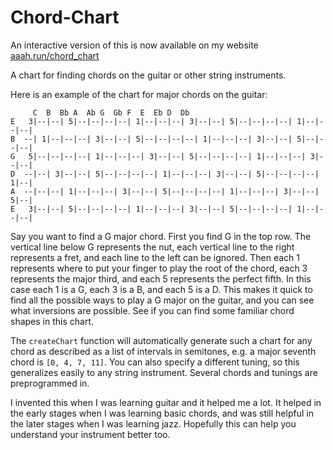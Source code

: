 # Chord-Chart

An interactive version of this is now available on my website [aaah.run/chord_chart](https://aaah.run/chord_chart)

A chart for finding chords on the guitar or other string instruments. 

Here is an example of the chart for major chords on the guitar:
```
     C  B  Bb A  Ab G  Gb F  E  Eb D  Db 
E   3|--|--| 5|--|--|--|--| 1|--|--|--| 3|--|--| 5|--|--|--|--| 1|--|--|--|
B  --| 1|--|--|--| 3|--|--| 5|--|--|--|--| 1|--|--|--| 3|--|--| 5|--|--|--|
G   5|--|--|--|--| 1|--|--|--| 3|--|--| 5|--|--|--|--| 1|--|--|--| 3|--|--|
D  --|--| 3|--|--| 5|--|--|--|--| 1|--|--|--| 3|--|--| 5|--|--|--|--| 1|--|
A  --|--|--| 1|--|--|--| 3|--|--| 5|--|--|--|--| 1|--|--|--| 3|--|--| 5|--|
E   3|--|--| 5|--|--|--|--| 1|--|--|--| 3|--|--| 5|--|--|--|--| 1|--|--|--|
```
Say you want to find a G major chord. First you find G in the top row. The vertical line below G represents the nut, each vertical line to the right represents a fret, and each line to the left can be ignored. Then each 1 represents where to put your finger to play the root of the chord, each 3 represents the major third, and each 5 represents the perfect fifth. In this case each 1 is a G, each 3 is a B, and each 5 is a D. This makes it quick to find all the possible ways to play a G major on the guitar, and you can see what inversions are possible. See if you can find some familiar chord shapes in this chart.

The `createChart` function will automatically generate such a chart for any chord as described as a list of intervals in semitones, e.g. a major seventh chord is `[0, 4, 7, 11]`. You can also specify a different tuning, so this generalizes easily to any string instrument. Several chords and tunings are preprogrammed in.

I invented this when I was learning guitar and it helped me a lot. It helped in the early stages when I was learning basic chords, and was still helpful in the later stages when I was learning jazz. Hopefully this can help you understand your instrument better too.

